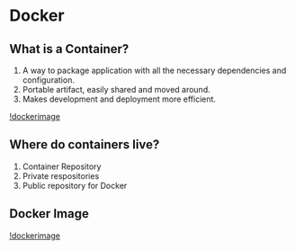 # Docker

## What is a Container?
1. A way to package application with all the necessary dependencies and configuration.
2. Portable artifact, easily shared and moved around.
3. Makes development and deployment more efficient.

[!dockerimage](/images/whatiscontainer.png)

## Where do containers live?
1. Container Repository
2. Private respositories
3. Public repository for Docker


## Docker Image
[!dockerimage](/images/dockerimage.png)